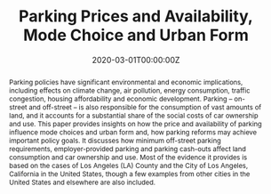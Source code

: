 ---
abstract: "Parking policies have significant environmental and economic implications, including effects on climate change, air pollution, energy consumption, traffic congestion, housing affordability and economic development. Parking – on-street and off-street – is also responsible for the consumption of vast amounts of land, and it accounts for a substantial share of the social costs of car ownership and use.

This paper provides insights on how the price and availability of parking influence mode choices and urban form and, how parking reforms may achieve important policy goals. It discusses how minimum off-street parking requirements, employer-provided parking and parking cash-outs affect land consumption and car ownership and use. Most of the evidence it provides is based on the cases of Los Angeles (LA) County and the City of Los Angeles, California in the United States, though a few examples from other cities in the United States and elsewhere are also included."
authors:
- Sofia F. Franco
date: "2020-03-01T00:00:00Z"
doi: ""
featured: false
image:
  #caption: 'Image credit: [**International Transport Forum**](https://www.itf-oecd.org/sites/default/files/docs/parking-mode-choice-urban-form.pdf)'
  focal_point: ""
  preview_only: true
projects: []
publication: '*Parking Prices and Availability, Mode Choice and Urban Form*'
publication_short: ""
publication_types:
- "1" #Conference paper
#- "2" #Journal Article
#- "3" #Preprint
#- "4" #Report
#- "5" #Book
#- "6" #Book Section
#- "7" #Thesis
#- "8" #Patent
publishDate: "2020-03-01T00:00:00Z"
#slides: example
summary: Report written by Sofia Franco on the impact parking prices and availability on the mode of choice and urban form. The report and analysis was conducted by Sofia Franco and I constructed the GIS-based visualisations included in the paper.
tags:
- Urban
- Supporting Role

links:
- name: PDF
  url: https://www.itf-oecd.org/sites/default/files/docs/parking-mode-choice-urban-form.pdf
  icon_pack: fas
  icon: file
- name: Presentation
  url: https://www.youtube.com/watch?v=Bf4xGvvaazY&t=0s
  icon_pack: fas
  icon: video
#- name: slides
#  url: "files/ICOTS Presentation.pdf"
#  icon_pack: far
#  icon: image
title: "Parking Prices and Availability, Mode Choice and Urban Form"
url_code: ""
url_dataset: ""
url_pdf:
url_poster: ""
url_project: ""
url_slides: ""
url_source: ""
url_video: ""
---